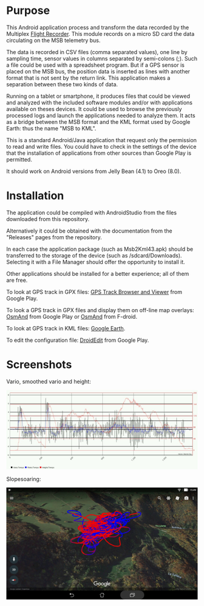 # Purpose
This Android application process and transform the data recorded
by the Multiplex [Flight Recorder](https://www.multiplex-rc.de/produkte/85420-flightrecorder).
This module records on a micro SD card the data circulating
on the MSB telemetry bus.

The data is recorded in CSV files (comma separated values), one line
by sampling time, sensor values in columns separated by semi-colons (;).
Such a file could be used with a spreadsheet program.
But if a GPS sensor is placed on the MSB bus, the position data is
inserted as lines with another format that is not sent by
the return link.
This application makes a separation between these two kinds of data.

Running on a tablet or smartphone, it produces files that could
be viewed and analyzed with the included software modules
and/or with applications available on theses devices.
It could be used to browse the previously processed logs and launch
the applications needed to analyze them.
It acts as a bridge between the MSB format and the KML
format used by Google Earth: thus the name "MSB to KML".

This is a standard Android/Java application that request only the permission
to read and write files. You could have to check in the settings
of the device that the installation of applications from other
sources than Google Play is permitted.

It should work on Android versions from Jelly Bean (4.1) to Oreo (8.0).

# Installation
The application could be compiled with AndroidStudio from the files
downloaded from this repository.

Alternatively it could be obtained with the documentation from
the "Releases" pages from the repository.

In each case the application package (such as Msb2Kml43.apk) should be
transferred to the storage of the device (such as /sdcard/Downloads).
Selecting it with a File Manager should offer the opportunity
to install it.

Other applications should be installed for a better experience;
all of them are free.

To look at GPS track in GPX files:
[GPS Track Browser and Viewer](https://play.google.com/store/apps/details?id=com.qbedded.TrackBrowser) from Google Play.

To look a GPS track in GPX files and display them on off-line
map overlays: [OsmAnd](https://play.google.com/store/apps/details?id=net.osmand)
from Google Play or [OsmAnd](https://f-droid.org/repository/browse/?fdfilter=osmand&fdid=net.osmand.plus) from F-droid.

To look at GPS track in KML files: [Google Earth](https://play.google.com/store/apps/details?id=com.google.earth).

To edit the configuration file: [DroidEdit](https://play.google.com/store/apps/details?id=com.aor.droidedit) from Google Play.

# Screenshots

Vario, smoothed vario and height:

![MSB_069](Documents/Gallery/MSB_0069_0_4_10_3.jpg)

Slopesoaring:

![Google Earth](Documents/Gallery/Screenshot_2017-11-22-15-49-49.jpg)

